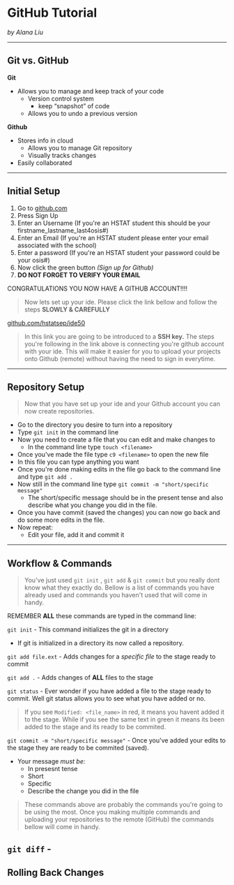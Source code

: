 # GitHub Tutorial

_by Alana Liu_

---
## Git vs. GitHub
**Git**
* Allows you to manage and keep track of your code
    * Version control system
        * keep “snapshot” of code
    * Allows you to undo a previous version

**Github**
* Stores info in cloud
    * Allows you to manage Git repository
    * Visually tracks changes
* Easily collaborated


---
## Initial Setup

1. Go to [github.com](https://github.com/)
2. Press Sign Up
3. Enter an Username (If you're an HSTAT student this should be your firstname_lastname_last4osis#)
4. Enter an Email (If you're an HSTAT student please enter your email associated with the school)
5. Enter a password (If you're an HSTAT student your password could be your osis#)
6. Now click the green button _(Sign up for Github)_
7. **DO NOT FORGET TO VERIFY YOUR EMAIL**

CONGRATULATIONS YOU NOW HAVE A GITHUB ACCOUNT!!!!

> Now lets set up your ide. Please click the link bellow and follow the steps **SLOWLY & CAREFULLY**

[github.com/hstatsep/ide50](https://github.com/hstatsep/ide50)
> In this link you are going to be introduced to a **SSH key.** The steps you're following in the link above is connecting you're github account with your ide. This will make it easier for you to upload your projects onto Github (remote) without having the need to sign in everytime.
---
## Repository Setup
> Now that you have set up your ide and your Github account you can now create repositories.

* Go to the directory you desire to turn into a repository
* Type `git init` in the command line
* Now you need to create a file that you can edit and make changes to
    * In the command line type `touch <filename>`
* Once you've made the file type `c9 <filename>` to open the new file
* In this file you can type anything you want
* Once you're done making edits in the file go back to the command line and type `git add .`
* Now still in the command line type `git commit -m "short/specific message"`
    * The short/specific message should be in the present tense and also describe what you change you did in the file.
* Once you have commit (saved the changes) you can now go back and do some more edits in the file.
* Now repeat: 
    * Edit your file, add it and commit it


---
## Workflow & Commands
> You've just used `git init` , `git add` & `git commit` but you really dont know what they exactly do. Bellow is a list of commands you have already used and commands you haven't used that will come in handy. 

REMEMBER **ALL** these commands are typed in the command line:

`git init` - This command initializes the git in a directory  
* If git is initialized in a directory its now called a repository.

`git add file.ext` - Adds changes for a *specific file* to the stage ready to commit

`git add .` - Adds changes of **ALL** files to the stage

`git status` - Ever wonder if you have added a file to the stage ready to commit. Well git status allows you to see what you have added or no. 
> If you see `Modified: <file_name>` in red, it means you havent added it to the stage. While if you see the same text in green it means its been added to the stage and its ready to be commited.

`git commit -m "short/specific message"` - Once you've added your edits to the stage they are ready to be commited (saved).  
* Your message *must be:* 
    * In presesnt tense
    * Short 
    * Specific 
    * Describe the change you did in the file

> These commands above are probably the commands you're going to be using the most. Once you making multiple commands and uploading your repositories to the remote (GitHub) the commands bellow will come in handy.


`git diff` - 
---
## Rolling Back Changes